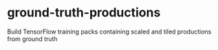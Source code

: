 # ground-truth-productions
Build TensorFlow training packs containing scaled and tiled productions from ground truth
